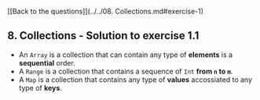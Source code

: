 [[Back to the questions]](../../08. Collections.md#exercise-1)

## 8. Collections - Solution to exercise 1.1

* An `Array` is a collection that can contain any type of **elements** is a **sequential** order.
* A `Range` is a collection that contains a sequence of `Int` **from `n` to `m`**.
* A `Map` is a collection that contains any type of **values** accossiated to any type of **keys**.
